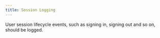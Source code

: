 ```yaml
---
title: Session Logging
---
```

User session lifecycle events, such as signing in, signing out and so on, should
be logged.
